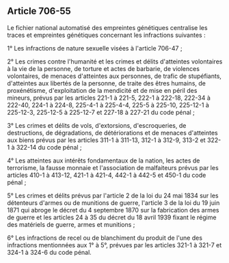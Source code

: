 Article 706-55
----
Le fichier national automatisé des empreintes génétiques centralise les traces
et empreintes génétiques concernant les infractions suivantes :

1° Les infractions de nature sexuelle visées à l'article 706-47 ;

2° Les crimes contre l'humanité et les crimes et délits d'atteintes volontaires
à la vie de la personne, de torture et actes de barbarie, de violences
volontaires, de menaces d'atteintes aux personnes, de trafic de stupéfiants,
d'atteintes aux libertés de la personne, de traite des êtres humains, de
proxénétisme, d'exploitation de la mendicité et de mise en péril des mineurs,
prévus par les articles 221-1 à 221-5, 222-1 à 222-18, 222-34 à 222-40, 224-1 à
224-8, 225-4-1 à 225-4-4, 225-5 à 225-10, 225-12-1 à 225-12-3, 225-12-5 à
225-12-7 et 227-18 à 227-21 du code pénal ;

3° Les crimes et délits de vols, d'extorsions, d'escroqueries, de destructions,
de dégradations, de détériorations et de menaces d'atteintes aux biens prévus
par les articles 311-1 à 311-13, 312-1 à 312-9, 313-2 et 322-1 à 322-14 du code
pénal ;

4° Les atteintes aux intérêts fondamentaux de la nation, les actes de
terrorisme, la fausse monnaie et l'association de malfaiteurs prévus par les
articles 410-1 à 413-12, 421-1 à 421-4, 442-1 à 442-5 et 450-1 du code pénal ;

5° Les crimes et délits prévus par l'article 2 de la loi du 24 mai 1834 sur les
détenteurs d'armes ou de munitions de guerre, l'article 3 de la loi du 19 juin
1871 qui abroge le décret du 4 septembre 1870 sur la fabrication des armes de
guerre et les articles 24 à 35 du décret du 18 avril 1939 fixant le régime des
matériels de guerre, armes et munitions ;

6° Les infractions de recel ou de blanchiment du produit de l'une des
infractions mentionnées aux 1° à 5°, prévues par les articles 321-1 à 321-7 et
324-1 à 324-6 du code pénal.
